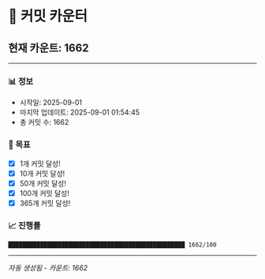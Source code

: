 # 🔢 커밋 카운터

## 현재 카운트: 1662

---

### 📊 정보
- 시작일: 2025-09-01
- 마지막 업데이트: 2025-09-01 01:54:45
- 총 커밋 수: 1662

### 🎯 목표
- [x] 1개 커밋 달성!
- [x] 10개 커밋 달성!
- [x] 50개 커밋 달성!
- [x] 100개 커밋 달성!
- [x] 365개 커밋 달성!

### 📈 진행률
```
██████████████████████████████████████████████████ 1662/100
```

---
*자동 생성됨 - 카운트: 1662*
